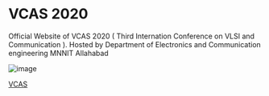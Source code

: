 # VCAS 2020

Official Website of VCAS 2020 ( Third Internation Conference on VLSI and Communication ).
Hosted by Department of Electronics and Communication engineering MNNIT Allahabad

![image](https://user-images.githubusercontent.com/60318491/111587630-7f218e00-87e8-11eb-8d81-48bac15e0641.png)

[VCAS](http://mnnit.ac.in/vcas2020/)
